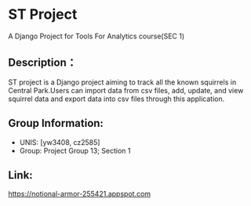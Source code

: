 # ST Project
  A Django Project for Tools For Analytics course(SEC 1)
  
## Description：
ST project is a Django project aiming to track  all the known squirrels in Central Park.Users can import data from csv files, 
add, update, and view squirrel data and export data into csv files through this application.

## Group Information:
*  UNIS: [yw3408, cz2585]
*  Group: Project Group 13; Section 1 
## Link:
https://notional-armor-255421.appspot.com
